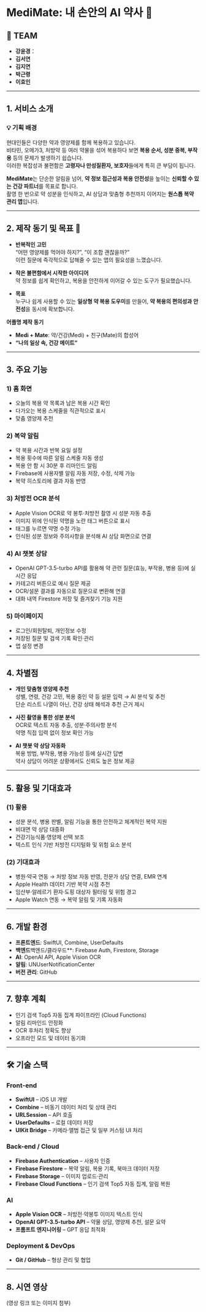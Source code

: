 # MediMate: 내 손안의 AI 약사 💊

## 👥 TEAM
- **강윤경**：
- **김서연**
- **김지연**
- **박근령**
- **이효인**

---

## 1. 서비스 소개

### 💡 기획 배경
현대인들은 다양한 약과 영양제를 함께 복용하고 있습니다.  
비타민, 오메가3, 처방약 등 여러 약물을 섞어 복용하다 보면 **복용 순서, 성분 중복, 부작용** 등의 문제가 발생하기 쉽습니다.  
이러한 복잡성과 불편함은 **고령자나 만성질환자, 보호자**들에게 특히 큰 부담이 됩니다.

**MediMate**는 단순한 알림을 넘어, **약 정보 접근성과 복용 안전성**을 높이는 **신뢰할 수 있는 건강 파트너**를 목표로 합니다.  
촬영 한 번으로 약 성분을 인식하고, AI 상담과 맞춤형 추천까지 이어지는 **원스톱 복약 관리 앱**입니다.

---

## 2. 제작 동기 및 목표 🎯

- **반복적인 고민**  
  “어떤 영양제를 먹어야 하지?”, “이 조합 괜찮을까?”  
  이런 질문에 즉각적으로 답해줄 수 있는 앱의 필요성을 느꼈습니다.

- **작은 불편함에서 시작한 아이디어**  
  약 정보를 쉽게 확인하고, 복용을 안전하게 이어갈 수 있는 도구가 필요했습니다.

- **목표**  
  누구나 쉽게 사용할 수 있는 **일상형 약 복용 도우미**를 만들어, **약 복용의 편의성과 안전성**을 동시에 확보합니다.

**어플명 제작 동기**  
- **Medi + Mate**: 약/건강(Medi) + 친구(Mate)의 합성어  
- **“나의 일상 속, 건강 메이트”**

---

## 3. 주요 기능

### 1) 홈 화면
- 오늘의 복용 약 목록과 남은 복용 시간 확인
- 다가오는 복용 스케줄을 직관적으로 표시
- 맞춤 영양제 추천

### 2) 복약 알림
- 약 복용 시간과 반복 요일 설정
- 복용 횟수에 따른 알림 스케줄 자동 생성
- 복용 안 함 시 30분 후 리마인드 알림
- Firebase에 사용자별 알림 자동 저장, 수정, 삭제 가능
- 복약 히스토리에 결과 자동 반영

### 3) 처방전 OCR 분석
- Apple Vision OCR로 약 봉투·처방전 촬영 시 성분 자동 추출
- 이미지 위에 인식된 약명을 노란 태그 버튼으로 표시
- 태그를 누르면 약명 수정 가능
- 인식된 성분 정보와 주의사항을 분석해 AI 상담 화면으로 연결

### 4) AI 챗봇 상담
- OpenAI GPT-3.5-turbo API를 활용해 약 관련 질문(효능, 부작용, 병용 등)에 실시간 응답
- 카테고리 버튼으로 예시 질문 제공
- OCR/설문 결과를 자동으로 질문으로 변환해 연결
- 대화 내역 Firestore 저장 및 즐겨찾기 기능 지원

### 5) 마이페이지
- 로그인/회원탈퇴, 개인정보 수정
- 저장된 질문 및 검색 기록 확인·관리
- 앱 설정 변경

---

## 4. 차별점

- **개인 맞춤형 영양제 추천**  
  성별, 연령, 건강 고민, 복용 중인 약 등 설문 입력 → AI 분석 및 추천  
  단순 리스트 나열이 아닌, 건강 상태 해석과 추천 근거 제시

- **사진 촬영을 통한 성분 분석**  
  OCR로 텍스트 자동 추출, 성분·주의사항 분석  
  약명 직접 입력 없이 정보 확인 가능

- **AI 챗봇 약 상담 자동화**  
  복용 방법, 부작용, 병용 가능성 등에 실시간 답변  
  약사 상담이 어려운 상황에서도 신뢰도 높은 정보 제공

---

## 5. 활용 및 기대효과

### (1) 활용
- 성분 분석, 병용 판별, 알림 기능을 통한 안전하고 체계적인 복약 지원
- 비대면 약 상담 대중화
- 건강기능식품·영양제 선택 보조
- 텍스트 인식 기반 처방전 디지털화 및 위험 요소 분석

### (2) 기대효과
- 병원·약국 연동 → 처방 정보 자동 반영, 전문가 상담 연결, EMR 연계
- Apple Health 데이터 기반 복약 시점 추천
- 임산부·알레르기 환자·도핑 대상자 필터링 및 위험 경고
- Apple Watch 연동 → 복약 알림 및 기록 자동화

---

## 6. 개발 환경

- **프론트엔드**: SwiftUI, Combine, UserDefaults  
- **백엔드**백엔드/클라우드**: Firebase Auth, Firestore, Storage  
- **AI**: OpenAI API, Apple Vision OCR  
- **알림**: UNUserNotificationCenter  
- **버전 관리**: GitHub

---

## 7. 향후 계획
- 인기 검색 Top5 자동 집계 파이프라인 (Cloud Functions)
- 알림 리마인드 안정화
- OCR 후처리 정확도 향상
- 오프라인 모드 및 데이터 동기화

---

## 🛠 기술 스택

### Front-end
- **SwiftUI** – iOS UI 개발
- **Combine** – 비동기 데이터 처리 및 상태 관리
- **URLSession** – API 호출
- **UserDefaults** – 로컬 데이터 저장
- **UIKit Bridge** – 카메라·앨범 접근 및 일부 커스텀 UI 처리

### Back-end / Cloud
- **Firebase Authentication** – 사용자 인증
- **Firebase Firestore** – 복약 알림, 복용 기록, 북마크 데이터 저장
- **Firebase Storage** – 이미지 업로드·관리
- **Firebase Cloud Functions** – 인기 검색 Top5 자동 집계, 알림 복원

### AI
- **Apple Vision OCR** – 처방전·약봉투 이미지 텍스트 인식
- **OpenAI GPT-3.5-turbo API** – 약물 상담, 영양제 추천, 설문 요약
- **프롬프트 엔지니어링** – GPT 응답 최적화

### Deployment & DevOps
- **Git / GitHub** – 형상 관리 및 협업

---

## 8. 시연 영상
(영상 링크 또는 이미지 첨부)

